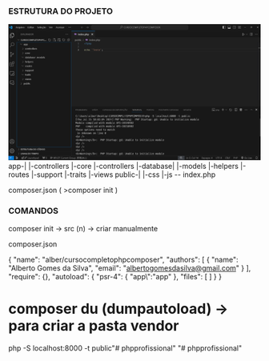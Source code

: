 ### ESTRUTURA DO PROJETO
![alt text](image.png)
app-|
    |-controllers
    |-core
    |-controllers
    |-database|
              |-models
    |-helpers
    |-routes
    |-support
    |-traits
    |-views
public-|
       |-css
       |-js
       -- index.php

composer.json ( >composer init )

### COMANDOS
composer init -> src (n) -> criar manualmente

composer.json

{
    "name": "alber/cursocompletophpcomposer",
    "authors": [
        {
            "name": "Alberto Gomes da Silva",
            "email": "albertogomesdasilva@gmail.com"
        }
    ],
    "require": {},
    "autoload": {
        "psr-4": {
            "app\\":"app"
        },
        "files": [
        ]
    }
}

# composer du (dumpautoload) -> para criar a pasta vendor


php -S localhost:8000 -t public"# phpprofissional" 
"# phpprofissional" 
